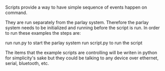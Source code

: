 Scripts provide a way to have simple sequence of events happen on command.

They are run separately from the parlay system. Therefore the parlay system needs to be initialized and running before
the script is run. In order to run these examples the steps are:

run run.py to start the parlay system
run script.py to run the script



The items that the example scripts are controlling will be writen in python for simplicity's sake but they could be
talking to any device over ethernet, serial, bluetooth, etc.